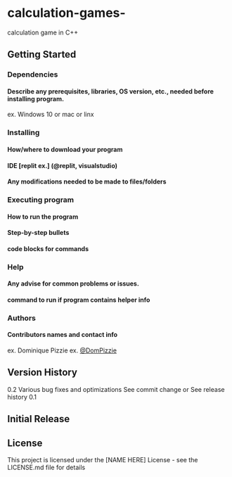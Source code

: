# calculation-games-
calculation game in C++
## Getting Started
### Dependencies
#### Describe any prerequisites, libraries, OS version, etc., needed before installing program.
ex. Windows 10 or mac or linx

### Installing
#### How/where to download your program
#### IDE [replit ex.] (@replit, visualstudio)
#### Any modifications needed to be made to files/folders

### Executing program
#### How to run the program
#### Step-by-step bullets
#### code blocks for commands

### Help
#### Any advise for common problems or issues.
#### command to run if program contains helper info

### Authors
#### Contributors names and contact info
ex. Dominique Pizzie
ex. [@DomPizzie](https://pages.github.com/)


## Version History
0.2
Various bug fixes and optimizations
See commit change or See release history
0.1

## Initial Release

## License
This project is licensed under the [NAME HERE] License - see the LICENSE.md file for details
